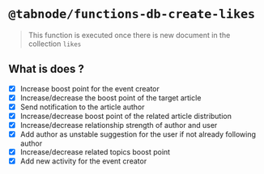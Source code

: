 # `@tabnode/functions-db-create-likes`

> This function is executed once there is new document in the collection `likes`

## What is does ?

- [x] Increase boost point for the event creator
- [x] Increase/decrease the boost point of the target article
- [x] Send notification to the article author
- [x] Increase/decrease boost point of the related article distribution
- [x] Increase/decrease relationship strength of author and user
- [x] Add author as unstable suggestion for the user if not already following author
- [x] Increase/decrease related topics boost point
- [x] Add new activity for the event creator
